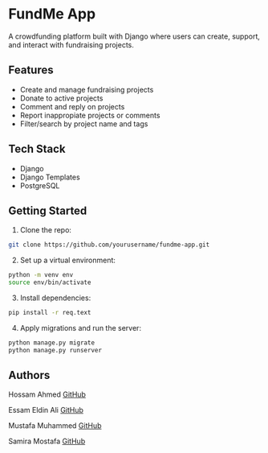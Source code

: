 # FundMe App

A crowdfunding platform built with Django where users can create, support, and interact with fundraising projects.

## Features

- Create and manage fundraising projects
- Donate to active projects
- Comment and reply on projects
- Report inappropiate projects or comments 
- Filter/search by project name and tags

## Tech Stack

- Django
- Django Templates
- PostgreSQL

## Getting Started

1. Clone the repo:
```bash
git clone https://github.com/yourusername/fundme-app.git
```

2. Set up a virtual environment:
```bash
python -m venv env
source env/bin/activate
```

3. Install dependencies:
```bash
pip install -r req.text
```

4. Apply migrations and run the server:
```bash
python manage.py migrate
python manage.py runserver
```

## Authors

Hossam Ahmed     [GitHub](https://github.com/hosam7080)

Essam Eldin Ali  [GitHub](https://github.com/3ssam-ali-98)

Mustafa Muhammed [GitHub](https://github.com/mustafajuba98)

Samira Mostafa   [GitHub](https://github.com/samiramustafa)


